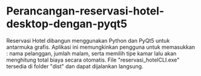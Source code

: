 # Perancangan-reservasi-hotel-desktop-dengan-pyqt5
Reservasi Hotel dibangun menggunakan Python dan PyQt5 untuk antarmuka grafis.  Aplikasi ini memungkinkan pengguna untuk memasukkan : nama pelanggan,  jumlah malam,  serta memilih tipe kamar lalu akan menghitung total biaya secara otomatis. File "reservasi_hotelCLI.exe" tersedia di folder "dist" dan dapat dijalankan langsung. 

